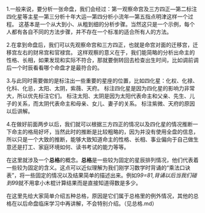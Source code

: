 1.一般来说，要分析一张命盘，我们会经过：第一观察命宫及三方四正—第二标注四化星等主星—第三分析十年大运—第四分析小流年—第五指点明津这样一个过程。
这基本是一个从大到小、从粗到细的分析步骤。当然这只是一个示例，每个人都有各自不同的方法步骤，并不存在一个标准的适合所有人的方法。

2.在拿到命盘后，我们可以先观察命宫和三方四正，也就是命宫对面的迁移宫，迁移宫左右的财帛宫和官禄宫。
这样观察的意义在于，我们能简略的分析出命主的性格、长相，如果发现和实际不符合，那就要倒转回去检查出生时间，比如调前调后一个时辰看看哪个命盘才是最符合的。

3.与此同时需要做的是标注出一些重要的星座的位置，比如四化星：化权、化禄、化科、化忌，太阳、太阴，紫薇、天府。
标注四化星是因为四化星的影响力非常大，所以优先标注它们。
标注太阳、太阴是因为太阳代表命主和父亲、先生、儿子的关系，而太阴代表命主和母亲、女儿、妻子的关系。
标注紫微、天府的原因以后讲解。

4.在做好前面两步以后，我们就可以根据三方四正的情况以及四化星的情况推断一下命主的格局好坏，当然此时的推断是比较粗略的，因为并没有使用全盘的信息，所以只是一个大致的推断，能够大致知道命主的性格、长相、事业偏向于自己做生意还是打工、家庭环境如何、读书考试的能力等等。

在这里就涉及一个**总格**的概念。**总格**是一些较为固定的星辰排列情况，他们代表着一些较为固定的含义。这点可以近似理解为我们刚学习数学时背诵的“乘法口诀表”，将一些固定的情况以及结果简单的描述出来。例如9*9=81,背诵以后当我们碰到9*9就不用拿小木棍计算结果而是直接知道得数是多少。

在这里先给大家简单介绍五种总格，原因是它们属于总格里的例外情况，其他的总格在以后命盘临床学习中再讲解，不会特别介绍。（见总格.md）